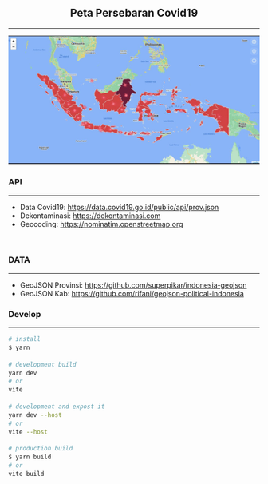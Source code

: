 <h2 style="text-align: center">Peta Persebaran Covid19</h2>

<hr/>

<img src="./src/assets/jpg/petacovid.jpg" />

<br/>

<h3>API</h3>
<hr/>

<ul>
    <li>
        Data Covid19: <a href="https://data.covid19.go.id/public/api/prov.json" target="blank">https://data.covid19.go.id/public/api/prov.json</a>
    </li>
    <li>
         Dekontaminasi: <a href="https://dekontaminasi.com" target="blank">https://dekontaminasi.com</a>
    </li>
    <li>
         Geocoding: <a href="https://nominatim.openstreetmap.org" target="blank">https://nominatim.openstreetmap.org</a>
    </li>
</ul>

<br/>

<h3>DATA</h3>
<hr/>

<ul>
    <li>
        GeoJSON Provinsi: <a href="https://github.com/superpikar/indonesia-geojson" target="blank">https://github.com/superpikar/indonesia-geojson</a>
    </li>
    <li>
         GeoJSON Kab: <a href="https://github.com/rifani/geojson-political-indonesia" target="blank">https://github.com/rifani/geojson-political-indonesia</a>
    </li>
</ul>

<h3>Develop</h3>
<hr/>

```bash
# install
$ yarn

# development build
yarn dev
# or
vite

# development and expost it
yarn dev --host
# or
vite --host

# production build
$ yarn build
# or
vite build

```
